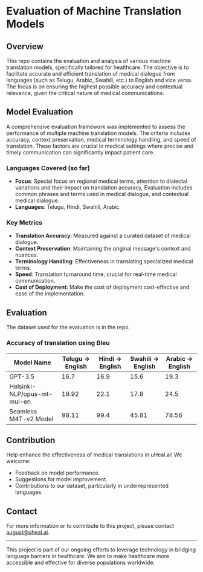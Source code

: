# Evaluation of Machine Translation Models 

## Overview
This repo contains the evaluation and analysis of various machine translation models, specifically tailored for healthcare. The objective is to facilitate accurate and efficient translation of medical dialogue from languages (such as Telugu, Arabic, Swahili, etc.) to English and vice versa. The focus is on ensuring the highest possible accuracy and contextual relevance, given the critical nature of medical communications.

## Model Evaluation
A comprehensive evaluation framework was implemented to assess the performance of multiple machine translation models. The criteria includes accuracy, context preservation, medical terminology handling, and speed of translation. These factors are crucial in medical settings where precise and timely communication can significantly impact patient care.

### Languages Covered (so far)
- **Focus**: Special focus on regional medical terms, attention to dialectal variations and their impact on translation accuracy, Evaluation includes common phrases and terms used in medical dialogue, and contextual medical dialogue.
- **Languages**: Telugu, Hindi, Swahili, Arabic

### Key Metrics
- **Translation Accuracy**: Measured against a curated dataset of medical dialogue.
- **Context Preservation**: Maintaining the original message's context and nuances.
- **Terminology Handling**: Effectiveness in translating specialized medical terms.
- **Speed**: Translation turnaround time, crucial for real-time medical communication.
- **Cost of Deployment**: Make the cost of deployment cost-effective and  ease of the implementation. 

## Evaluation
The dataset used for the evaluation is in the repo.

### Accuracy of translation using Bleu 
| Model Name    | Telugu -> English | Hindi -> English | Swahili -> English | Arabic -> English |
|---------------|-------------------| ---------------|-------------------|-------------------|
| GPT-3.5       | 16.7              | 16.9 | 15.6 | 19.3|
| Helsinki-NLP/opus-mt-mul-en| 19.92 | 22.1 | 17.8 | 24.5|
| Seamless M4T-v2 Model| 98.11 | 99.4 | 45.81 | 78.56|

## Contribution
Help enhance the effectiveness of medical translations in uHeal.ai! We welcome:
- Feedback on model performance.
- Suggestions for model improvement.
- Contributions to our dataset, particularly in underrepresented languages.


## Contact
For more information or to contribute to this project, please contact august@uheal.ai.

---

This project is part of our ongoing efforts to leverage technology in bridging language barriers in healthcare. We aim to make healthcare more accessible and effective for diverse populations worldwide.
